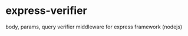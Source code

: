 express-verifier
================

body, params, query verifier middleware for express framework (nodejs)

